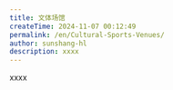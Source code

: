 ```yaml
---
title: 文体场馆
createTime: 2024-11-07 00:12:49
permalink: /en/Cultural-Sports-Venues/
author: sunshang-hl
description: xxxx
---
```


xxxx